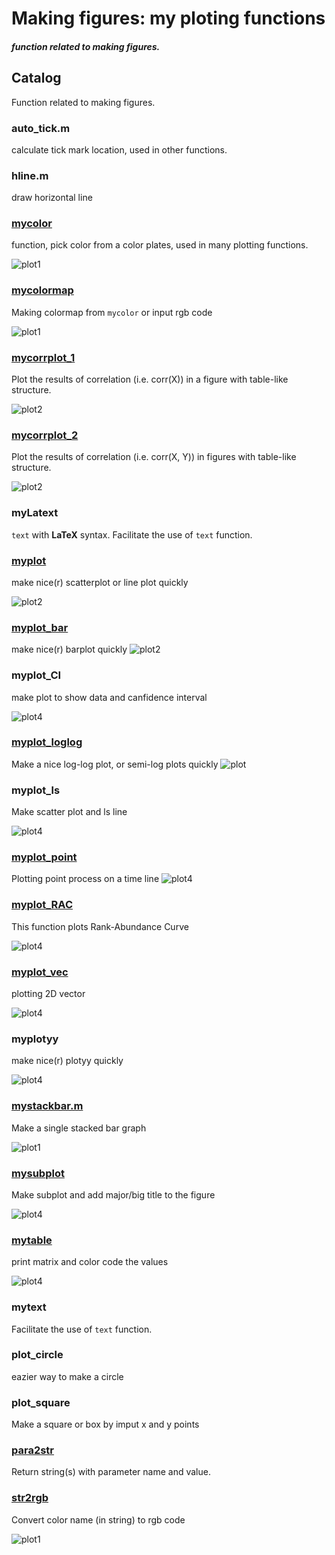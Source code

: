 # Making figures: my ploting functions

##### function related to making figures.

## Catalog


Function related to making figures.

### **auto_tick.m**  
calculate tick mark location, used in other functions. 
### **hline.m** 
draw horizontal line

### [mycolor](https://github.com/weitingwlin/matlabutility/blob/master/documents/mycolor.md) 
function, pick color from a color plates, used in many plotting functions.
>
 ![plot1](images/mycolor_2.png) 

### [mycolormap](https://github.com/weitingwlin/matlabutility/blob/master/documents/mycolormap.md)  
Making colormap from `mycolor` or input rgb code
>
 ![plot1](images/mycolormap1.png) 

### [mycorrplot_1](https://github.com/weitingwlin/matlabutility/blob/master/documents/mycorrplot_1.md)  
Plot the results of correlation (i.e. corr(X)) in a figure with table-like structure.
>
![plot2](images/mycorrplot_1_2.png)

### [mycorrplot_2](https://github.com/weitingwlin/matlabutility/blob/master/documents/mycorrplot_2.md)  
Plot the results of correlation (i.e. corr(X, Y)) in figures with table-like structure.
>
![plot2](images/mycorrplot_2_1.png)

### **myLatext**
`text` with **LaTeX** syntax. Facilitate the use of `text` function.

### [myplot](https://github.com/weitingwlin/matlabutility/blob/master/documents/myplot.md)  
make nice(r) scatterplot or line plot quickly

![plot2](images/myplot_1.png)

### [myplot_bar](https://github.com/weitingwlin/matlabutility/blob/master/documents/myplot_bar.md)
make nice(r) barplot quickly
![plot2](images/myplot_bar3.png)

### **myplot_CI**  
make plot to show data and canfidence interval 
>
![plot4](images/myplot_CI.png)

### [myplot_loglog](https://github.com/weitingwlin/matlabutility/blob/master/documents/myplot_loglog.md)
Make a nice log-log plot, or semi-log plots quickly
![plot](images/myplot_loglog4.png)

### **myplot_ls**  
Make scatter plot and ls line
>
 ![plot4](images/myplot_ls.png)

### [myplot_point](https://github.com/weitingwlin/matlabutility/blob/master/documents/myplot_point.md)
Plotting point process on a time line
 ![plot4](images/myplot_point3.png)

### [myplot_RAC](https://github.com/weitingwlin/matlabutility/blob/master/documents/myplot_RAC.md)

This function plots Rank-Abundance Curve

 ![plot4](images/myplot_RAC1.png)

### [myplot_vec](https://github.com/weitingwlin/matlabutility/blob/master/documents/myplot_vec.md) 
plotting 2D vector
>
 ![plot4](images/myplot_vec_3.png)

### **myplotyy**  
make nice(r) plotyy quickly
>
 ![plot4](images/myplotyy.png)

### [**mystackbar.m**](https://github.com/weitingwlin/matlabutility/blob/master/documents/mystackbar.md)
Make a single stacked bar graph
>
 ![plot1](images/mystackbar_4.png) 

### [**mysubplot**](https://github.com/weitingwlin/matlabutility/blob/master/documents/mysubplot.md)  
Make subplot and add major/big title to the figure
>
![plot4](images/mysubplot.png)

### [**mytable**](https://github.com/weitingwlin/matlabutility/blob/master/documents/mytable.md) 
print matrix and color code the values
>
![plot4](images/mytable2.png)

### **mytext**
Facilitate the use of `text` function.

### **plot_circle**  
eazier way to make a circle

### **plot_square**  
Make a square or box by imput x and y points

### [para2str](para2str.md)
Return string(s) with parameter name and value. 

### [str2rgb](https://github.com/weitingwlin/matlabutility/blob/master/documents/str2rgb.md)

Convert color name (in string) to rgb code
>
 ![plot1](images/str2rgb_1.png) 